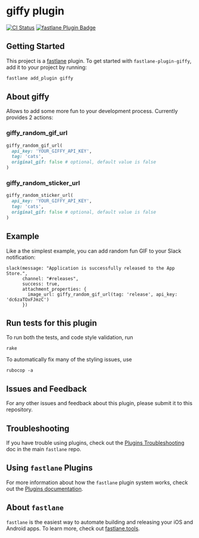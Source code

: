 # giffy plugin

[![CI Status](http://img.shields.io/travis/SiarheiFedartsou/fastlane-plugin-giffy.svg?style=flat)](https://travis-ci.org/SiarheiFedartsou/fastlane-plugin-giffy)
[![fastlane Plugin Badge](https://rawcdn.githack.com/fastlane/fastlane/master/fastlane/assets/plugin-badge.svg)](https://rubygems.org/gems/fastlane-plugin-giffy)

## Getting Started

This project is a [fastlane](https://github.com/fastlane/fastlane) plugin. To get started with `fastlane-plugin-giffy`, add it to your project by running:

```bash
fastlane add_plugin giffy
```

## About giffy

Allows to add some more fun to your development process. Currently provides 2 actions:

### giffy_random_gif_url

```ruby
giffy_random_gif_url(
  api_key: 'YOUR_GIFFY_API_KEY',
  tag: 'cats',
  original_gif: false # optional, default value is false
)
```
### giffy_random_sticker_url

```ruby
giffy_random_sticker_url(
  api_key: 'YOUR_GIFFY_API_KEY',
  tag: 'cats',
  original_gif: false # optional, default value is false
)
```

## Example

Like a the simplest example, you can add random fun GIF to your Slack notification:

```
slack(message: "Application is successfully released to the App Store.",
      channel: "#releases",
      success: true,
      attachment_properties: {
        image_url: giffy_random_gif_url(tag: 'release', api_key: 'dc6zaTOxFJmzC')
      })
```

## Run tests for this plugin

To run both the tests, and code style validation, run

```
rake
```

To automatically fix many of the styling issues, use
```
rubocop -a
```

## Issues and Feedback

For any other issues and feedback about this plugin, please submit it to this repository.

## Troubleshooting

If you have trouble using plugins, check out the [Plugins Troubleshooting](https://github.com/fastlane/fastlane/blob/master/fastlane/docs/PluginsTroubleshooting.md) doc in the main `fastlane` repo.

## Using `fastlane` Plugins

For more information about how the `fastlane` plugin system works, check out the [Plugins documentation](https://github.com/fastlane/fastlane/blob/master/fastlane/docs/Plugins.md).

## About `fastlane`

`fastlane` is the easiest way to automate building and releasing your iOS and Android apps. To learn more, check out [fastlane.tools](https://fastlane.tools).
